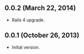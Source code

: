 ## 0.0.2 (March 22, 2014) ##

*   Rails 4 upgrade.

## 0.0.1 (October 26, 2013) ##

*   Initial version.